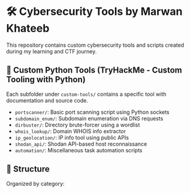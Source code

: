 # 🛠️ Cybersecurity Tools by Marwan Khateeb

This repository contains custom cybersecurity tools and scripts created during my learning and CTF journey.

## 🔧 Custom Python Tools (TryHackMe - Custom Tooling with Python)

Each subfolder under `custom-tools/` contains a specific tool with documentation and source code.

- `portscanner/`: Basic port scanning script using Python sockets
- `subdomain_enum/`: Subdomain enumeration via DNS requests
- `dirbuster/`: Directory brute-forcer using a wordlist
- `whois_lookup/`: Domain WHOIS info extractor
- `ip_geolocation/`: IP info tool using public APIs
- `shodan_api/`: Shodan API-based host reconnaissance
- `automation/`: Miscellaneous task automation scripts

## 📂 Structure
Organized by category:
